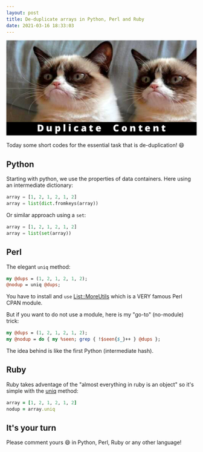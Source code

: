 ```yaml
---
layout: post
title: De-duplicate arrays in Python, Perl and Ruby
date: 2021-03-16 18:33:03
---
```

![Duplicate](/assets/images/9bl8efyc0c6kllhtsx8c.png)

Today some short codes for the essential task that is de-duplication! :smile:

## Python
Starting with python, we use the properties of data containers. Here using an intermediate dictionary: 
```python
array = [1, 2, 1, 2, 1, 2]
array = list(dict.fromkeys(array))
```

Or similar approach using a `set`:
```python
array = [1, 2, 1, 2, 1, 2]
array = list(set(array))
```

## Perl
The elegant `uniq` method:
```perl
my @dups = (1, 2, 1, 2, 1, 2);
@nodup = uniq @dups;
```
You have to install and `use` [List::MoreUtils](https://metacpan.org/pod/List::MoreUtils) which is a VERY famous Perl CPAN module.

But if you want to do not use a module, here is my "go-to" (no-module) trick:
```perl
my @dups = (1, 2, 1, 2, 1, 2);
my @nodup = do { my %seen; grep { !$seen{$_}++ } @dups };
```

The idea behind is like the first Python (intermediate hash).

## Ruby
Ruby takes adventage of the "almost everything in ruby is an object" so it's simple with the [uniq](https://apidock.com/ruby/Array/uniq) method:
```ruby
array = [1, 2, 1, 2, 1, 2]
nodup = array.uniq
```

## It's your turn

Please comment yours :smile: in Python, Perl, Ruby or any other language!
